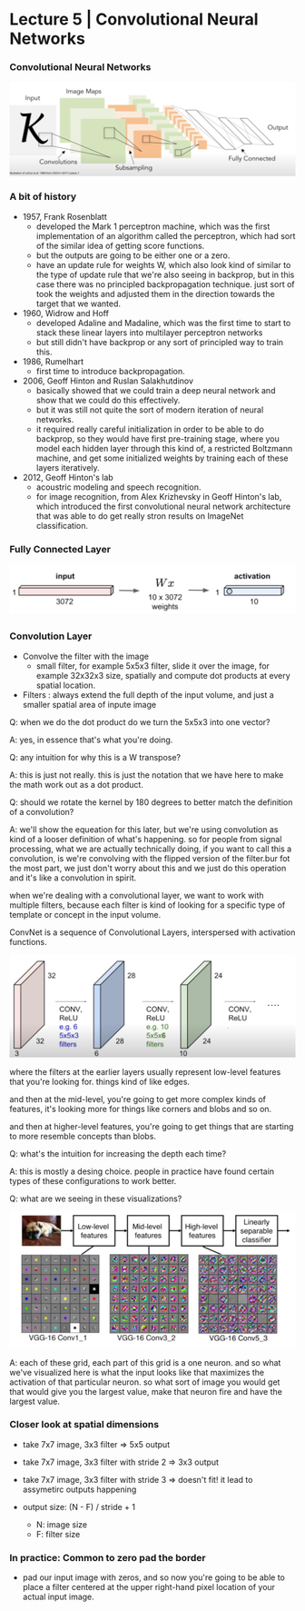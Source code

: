 # Lecture 5 | Convolutional Neural Networks



### Convolutional Neural Networks

<img src="./img/convolutional_neural_network.png" />



### A bit of history

- 1957, Frank Rosenblatt
  - developed the Mark 1 perceptron machine, which was the first implementation of an algorithm called the perceptron, which had sort of the similar idea of getting score functions.
  - but the outputs are going to be either one or a zero.
  - have an update rule for weights W, which also look kind of similar to the type of update rule that we're also seeing in backprop, but in this case there was no principled backpropagation technique. just sort of took the weights and adjusted them in the direction towards the target that we wanted.
- 1960, Widrow and Hoff
  - developed Adaline and Madaline, which was the first time to start to stack these linear layers into multilayer perceptron networks
  - but still didn't have backprop or any sort of principled way to train this.
- 1986, Rumelhart
  - first time to introduce backpropagation.
- 2006, Geoff Hinton and Ruslan Salakhutdinov
  - basically showed that we could train a deep neural network and show that we could do this effectively.
  - but it was still not quite the sort of modern iteration of neural networks.
  - it required really careful initialization in order to be able to do backprop, so they would have first pre-training stage, where you model each hidden layer through this kind of, a restricted Boltzmann machine, and get some initialized weights by training each of these layers iteratively.
- 2012, Geoff Hinton's lab
  - acoustric modeling and speech recognition.
  - for image recognition, from Alex Krizhevsky in Geoff Hinton's lab, which introduced the first convolutional neural network architecture that was able to do get really stron results on ImageNet classification.



### Fully Connected Layer

<img src="./img/fully_connected_layer.png" />



### Convolution Layer

- Convolve the filter with the image
  - small filter, for example 5x5x3 filter, slide it over the image, for example 32x32x3 size, spatially and compute dot products at every spatial location.
- Filters : always extend the full depth of the input volume, and just a smaller spatial area of inpute image



Q: when we do the dot product do we turn the 5x5x3 into one vector?

A: yes, in essence that's what you're doing.



Q: any intuition for why this is a W transpose?

A: this is just not really. this is just the notation that we have here to make the math work out as a dot product. 



Q: should we rotate the kernel by 180 degrees to better match the definition of a  convolution?

A: we'll show the equeation for this later, but we're using convolution as kind of a looser definition of what's happening. so for people from signal processing, what we are actually technically doing, if you want to call this a convolution, is we're convolving with the flipped version of the filter.bur fot the most part, we just don't worry about this and we just do this operation and it's like a convolution in spirit.



when we're dealing with a convolutional layer, we want to work with multiple filters, because each filter is kind of looking for a specific type of template or concept in the input volume.



ConvNet is a sequence of Convolutional Layers, interspersed with activation functions.

<img src="./img/convNet.png" />



where the filters at the earlier layers usually represent low-level features that you're looking for. things kind of like edges.

and then at the mid-level, you're going to get more complex kinds of features, it's looking more for things like corners and blobs and so on.

and then at higher-level features, you're going to get things that are starting to more resemble concepts than blobs.



Q: what's the intuition for increasing the depth each time?

A: this is mostly a desing choice. people in practice have found certain types of these configurations to work better.



Q: what are we seeing in these visualizations?

<img src="./img/visualization_convNet.png" />

A: each of these grid, each part of this grid is a one neuron. and so what we've visualized here is what the input looks like that maximizes the activation of that particular neuron. so what sort of image you would get that would give you the largest value, make that neuron fire and have the largest value. 



### Closer look at spatial dimensions

- take 7x7 image, 3x3 filter  => 5x5 output

- take 7x7 image, 3x3 filter with stride 2  => 3x3 output

- take 7x7 image, 3x3 filter with stride 3  => doesn't fit! it lead to assymetirc outputs happening



- output size: (N - F) / stride + 1
  - N: image size
  - F: filter size



### In practice: Common to zero pad the border

- pad our input image with zeros, and so now you're going to be able to place a filter centered at the upper right-hand pixel location of your actual input image. 